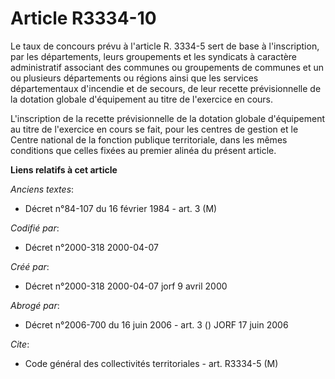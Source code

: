 # Article R3334-10

Le taux de concours prévu à l'article R. 3334-5 sert de base à l'inscription, par les départements, leurs groupements et les
syndicats à caractère administratif associant des communes ou groupements de communes et un ou plusieurs départements ou
régions ainsi que les services départementaux d'incendie et de secours, de leur recette prévisionnelle de la dotation globale
d'équipement au titre de l'exercice en cours.

L'inscription de la recette prévisionnelle de la dotation globale d'équipement au titre de l'exercice en cours se fait, pour
les centres de gestion et le Centre national de la fonction publique territoriale, dans les mêmes conditions que celles
fixées au premier alinéa du présent article.

**Liens relatifs à cet article**

_Anciens textes_:

  - Décret n°84-107 du 16 février 1984 - art. 3 (M)

_Codifié par_:

  - Décret n°2000-318 2000-04-07

_Créé par_:

  - Décret n°2000-318 2000-04-07 jorf 9 avril 2000

_Abrogé par_:

  - Décret n°2006-700 du 16 juin 2006 - art. 3 () JORF 17 juin 2006

_Cite_:

  - Code général des collectivités territoriales - art. R3334-5 (M)
